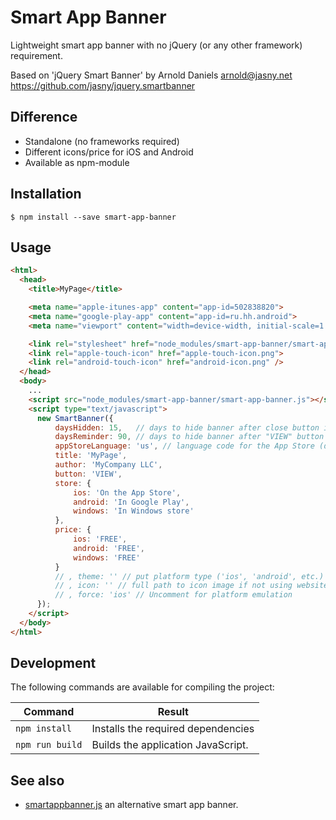 Smart App Banner
================

Lightweight smart app banner with no jQuery (or any other framework) requirement.

Based on 'jQuery Smart Banner' by Arnold Daniels <arnold@jasny.net> https://github.com/jasny/jquery.smartbanner

## Difference

* Standalone (no frameworks required)
* Different icons/price for iOS and Android
* Available as npm-module

## Installation

`$ npm install --save smart-app-banner`


## Usage

```html
<html>
  <head>
    <title>MyPage</title>

    <meta name="apple-itunes-app" content="app-id=502838820">
    <meta name="google-play-app" content="app-id=ru.hh.android">
    <meta name="viewport" content="width=device-width, initial-scale=1.0">

    <link rel="stylesheet" href="node_modules/smart-app-banner/smart-app-banner.css" type="text/css" media="screen">
    <link rel="apple-touch-icon" href="apple-touch-icon.png">
    <link rel="android-touch-icon" href="android-icon.png" />
  </head>
  <body>
    ...
    <script src="node_modules/smart-app-banner/smart-app-banner.js"></script>
    <script type="text/javascript">
      new SmartBanner({
          daysHidden: 15,   // days to hide banner after close button is clicked (defaults to 15)
          daysReminder: 90, // days to hide banner after "VIEW" button is clicked (defaults to 90)
          appStoreLanguage: 'us', // language code for the App Store (defaults to user's browser language)
          title: 'MyPage',
          author: 'MyCompany LLC',
          button: 'VIEW',
          store: {
              ios: 'On the App Store',
              android: 'In Google Play',
              windows: 'In Windows store'
          },
          price: {
              ios: 'FREE',
              android: 'FREE',
              windows: 'FREE'
          }
          // , theme: '' // put platform type ('ios', 'android', etc.) here to force single theme on all device
          // , icon: '' // full path to icon image if not using website icon image
          // , force: 'ios' // Uncomment for platform emulation
      });
    </script>
  </body>
</html>
```

## Development

The following commands are available for compiling the project:

| Command | Result |
| ------- | ------ |
| `npm install` | Installs the required dependencies |
| `npm run build` | Builds the application JavaScript. |

## See also

* [smartappbanner.js](https://github.com/ain/smartbanner.js) an alternative smart app banner.
